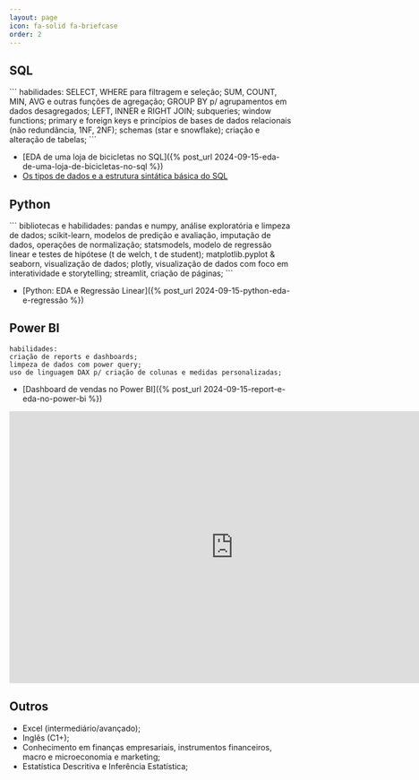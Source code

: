 ```yaml
---
layout: page
icon: fa-solid fa-briefcase
order: 2
---
```


<h2>SQL</h2>
```
habilidades: 
SELECT, WHERE para filtragem e seleção;
SUM, COUNT, MIN, AVG e outras funções de agregação;
GROUP BY p/ agrupamentos em dados desagregados;
LEFT, INNER e RIGHT JOIN;
subqueries;
window functions;
primary e foreign keys e princípios de bases de dados relacionais (não redundância, 1NF, 2NF);
schemas (star e snowflake);
criação e alteração de tabelas;
```

- [EDA de uma loja de bicicletas no SQL]({% post_url 2024-09-15-eda-de-uma-loja-de-bicicletas-no-sql %})
- [Os tipos de dados e a estrutura sintática básica do SQL](https://medium.com/@eduardoguarienti/os-tipo-de-dados-e-a-estrutura-sint%C3%A1tica-b%C3%A1sica-do-sql-e-joins-32dcc5cae75e)


<h2>Python</h2>
```
bibliotecas e habilidades:
pandas e numpy, análise exploratória e limpeza de dados;
scikit-learn, modelos de predição e avaliação, imputação de dados, operações de normalização;
statsmodels, modelo de regressão linear e testes de hipótese (t de welch, t de student);
matplotlib.pyplot & seaborn, visualização de dados;
plotly, visualização de dados com foco em interatividade e storytelling;
streamlit, criação de páginas;
```

- [Python: EDA e Regressão Linear]({% post_url 2024-09-15-python-eda-e-regressão %})

<h2>Power BI</h2>

```
habilidades:
criação de reports e dashboards;
limpeza de dados com power query;
uso de linguagem DAX p/ criação de colunas e medidas personalizadas;
```

- [Dashboard de vendas no Power BI]({% post_url 2024-09-15-report-e-eda-no-power-bi %})
  
<iframe title="projeto_powerbi_loja" width="800" height="486" src="https://app.powerbi.com/view?r=eyJrIjoiZTYxNTU1ZmUtOGMyMy00NWYyLTk1Y2MtZjNiMTRiYjE4YWJjIiwidCI6IjBiYzA2NzRiLWZmMWEtNDVkZC05ZThiLTg5NTIwZGUzMzMxYSJ9" frameborder="0" allowFullScreen="true"></iframe>

<h2> Outros </h2>

- Excel (intermediário/avançado);
- Inglês (C1+);
- Conhecimento em finanças empresariais, instrumentos financeiros, macro e microeconomia e marketing;
- Estatística Descritiva e Inferência Estatística;

